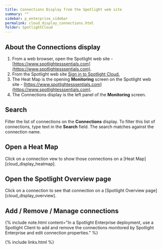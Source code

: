```yaml
---
title: Connections Display from the Spotlight web site
summary: ""
sidebar: p_enterprise_sidebar
permalink: cloud_display_connections.html
folder: SpotlightCloud
---
```



## About the Connections display

1. From a web browser, open the Spotlight web site - [https://www.spotlightesssentials.com](https://www.spotlightesssentials.com).
2. From the Spotlight web site [Sign in to Spotlight Cloud.](https://www.spotlightessentials.com/home/SignIn)
3. The Heat Map is the opening **Monitoring** screen on the Spotlight web site - [https://www.spotlightesssentials.com](https://www.spotlightesssentials.com).
4. The Connections display is the left panel of the **Monitoring** screen.

## Search

Filter the list of connections on the **Connections** display. To filter this list of connections, type text in the **Search** field. The search matches against the connection name.

## Open a Heat Map

Click on a connection vew to show those connections on a [Heat Map][cloud_display_heatmap].

## Open the Spotlight Overview page

Click on a connection to see that connection on a [Spotlight Overview page][cloud_display_overview].

## Add / Remove / Manage connections

{% include note.html content="In a Spotlight Enterprise deployment, use a Spotlight Client to add and remove the connections monitored by Spotlight Enterprise and edit connection properties." %}



{% include links.html %}
